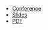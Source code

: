 * [Conference](https://monitorama.com/2023/pdx.html#schedule)
* [Slides](https://docs.google.com/presentation/d/15IUU6mle6KT4oNsNaWiYJlVNnkaU5SJwAgk252hXELk/)
* [PDF](2023-06-29--Monitorama_Grafana_sponsored_talk.pdf)
